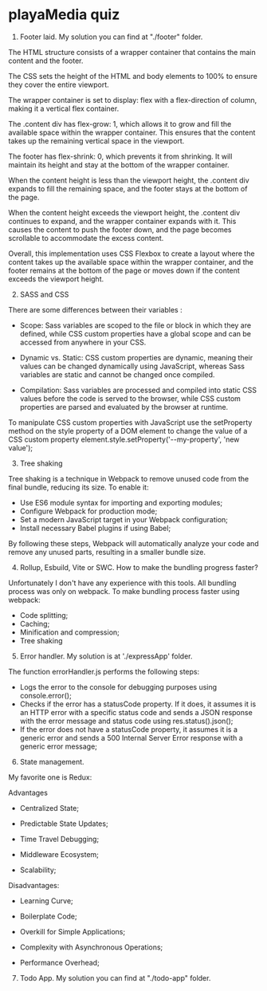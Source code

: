 # playaMedia quiz


1. Footer laid. My solution you can find at "./footer" folder.

The HTML structure consists of a wrapper container that contains the main content and the footer.

The CSS sets the height of the HTML and body elements to 100% to ensure they cover the entire viewport.

The wrapper container is set to display: flex with a flex-direction of column, making it a vertical flex container.

The .content div has flex-grow: 1, which allows it to grow and fill the available space within the wrapper container. This ensures that the content takes up the remaining vertical space in the viewport.

The footer has flex-shrink: 0, which prevents it from shrinking. It will maintain its height and stay at the bottom of the wrapper container.

When the content height is less than the viewport height, the .content div expands to fill the remaining space, and the footer stays at the bottom of the page.

When the content height exceeds the viewport height, the .content div continues to expand, and the wrapper container expands with it. This causes the content to push the footer down, and the page becomes scrollable to accommodate the excess content.

Overall, this implementation uses CSS Flexbox to create a layout where the content takes up the available space within the wrapper container, and the footer remains at the bottom of the page or moves down if the content exceeds the viewport height.

2. SASS and CSS

There are some differences between their variables :

- Scope: Sass variables are scoped to the file or block in which they are defined, while CSS custom properties have a global scope and can be accessed from anywhere in your CSS.

- Dynamic vs. Static: CSS custom properties are dynamic, meaning their values can be changed dynamically using JavaScript, whereas Sass variables are static and cannot be changed once compiled.

- Compilation: Sass variables are processed and compiled into static CSS values before the code is served to the browser, while CSS custom properties are parsed and evaluated by the browser at runtime.

To manipulate CSS custom properties with JavaScript use the setProperty method on the style property of a DOM element to change the value of a CSS custom property element.style.setProperty('--my-property', 'new value');

3. Tree shaking

Tree shaking is a technique in Webpack to remove unused code from the final bundle, reducing its size. To enable it:

- Use ES6 module syntax for importing and exporting modules;
- Configure Webpack for production mode;
- Set a modern JavaScript target in your Webpack configuration;
- Install necessary Babel plugins if using Babel;

By following these steps, Webpack will automatically analyze your code and remove any unused parts, resulting in a smaller bundle size.

4. Rollup, Esbuild, Vite or SWC. How to make the bundling progress faster?

Unfortunately I don't have any experience with this tools. All bundling process was only on webpack.
To make bundling process faster using webpack: 
- Code splitting;
- Caching;
- Minification and compression;
- Tree shaking

5. Error handler. My solution is at './expressApp' folder.

The function errorHandler.js performs the following steps:

- Logs the error to the console for debugging purposes using console.error();
- Checks if the error has a statusCode property. If it does, it assumes it is an HTTP error with a specific status code and sends a JSON response with the error message and status code using res.status().json();
- If the error does not have a statusCode property, it assumes it is a generic error and sends a 500 Internal Server Error response with a generic error message;

6. State management.

My favorite one is Redux: 

Advantages

- Centralized State;

- Predictable State Updates;

- Time Travel Debugging;

- Middleware Ecosystem;

- Scalability;

Disadvantages:

- Learning Curve;

- Boilerplate Code;

- Overkill for Simple Applications;

- Complexity with Asynchronous Operations;

- Performance Overhead;

7. Todo App. My solution you can find at "./todo-app" folder.